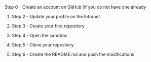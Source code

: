 Step 0 - Create an account on GitHub [if you do not have one already

1. Step 2 - Update your profile on the Intranet

3. Step 3 - Create your first repository

4. Step 4 - Open the sandbox

5. Step 5 - Clone your repository

6. Step 6 - Create the README.md and push the modifications

